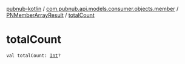 [pubnub-kotlin](../../index.md) / [com.pubnub.api.models.consumer.objects.member](../index.md) / [PNMemberArrayResult](index.md) / [totalCount](./total-count.md)

# totalCount

`val totalCount: `[`Int`](https://kotlinlang.org/api/latest/jvm/stdlib/kotlin/-int/index.html)`?`